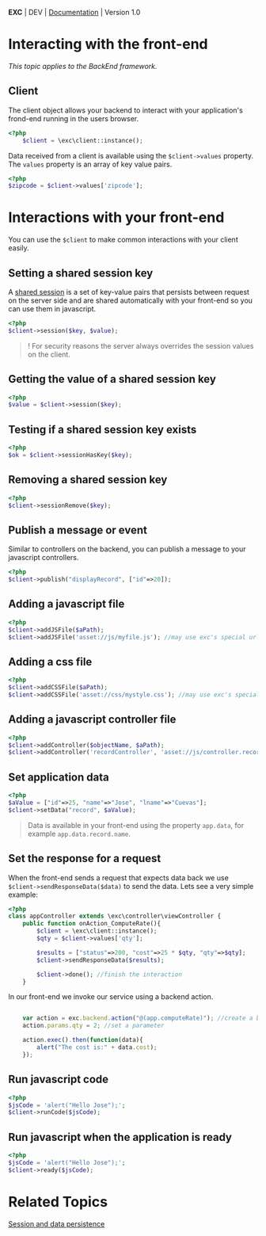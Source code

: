 **EXC** | DEV | [Documentation](./doc_index.md) | Version 1.0<BR>

# Interacting with the front-end #
*This topic applies to the BackEnd framework.*

## Client ##

The client object allows your backend to interact with your application's frond-end running in the users browser.

```php
<?php
	$client = \exc\client::instance();
```

Data received from a client is available using the `$client->values` property. The `values` property is an array of key value pairs.

```PHP
<?php
$zipcode = $client->values['zipcode'];
```


# Interactions with your front-end #

You can use the `$client` to make common interactions with your client easily.

## Setting a shared session key ##

A [shared session](./doc_session.md) is a set of key-value pairs that persists between request on the server side and are shared automatically with your front-end so you can use them in javascript.

```php
<?php
$client->session($key, $value);
```

> ! For security reasons the server always overrides the session values on the client.

## Getting the value of a shared session key ##

```php
<?php
$value = $client->session($key);
```

## Testing if a shared session key exists ##

```php
<?php
$ok = $client->sessionHasKey($key);
```

## Removing a shared session key ##

```php
<?php
$client->sessionRemove($key);
```

## Publish a message or event ##

Similar to controllers on the backend, you can publish a message to your javascript controllers.

```php
<?php
$client->publish("displayRecord", ["id"=>20]);
```

## Adding a javascript file ##

```php
<?php
$client->addJSFile($aPath);
$client->addJSFile('asset://js/myfile.js'); //may use exc's special url protocols
```

## Adding a css file ##

```php
<?php
$client->addCSSFile($aPath);
$client->addCSSFile('asset://css/mystyle.css'); //may use exc's special url protocols
```

## Adding a javascript controller file ##

```php
<?php
$client->addController($objectName, $aPath);
$client->addController('recordController', 'asset://js/controller.record.js'); //may use exc's special url protocols
```

## Set application data ##

```php
<?php
$aValue = ["id"=>25, "name"=>"Jose", "lname"=>"Cuevas"];
$client->setData("record", $aValue);
```

> Data is available in your front-end using the property `app.data`, for example `app.data.record.name`.

## Set the response for a request ##

When the front-end sends a request that expects data back we use `$client->sendResponseData($data)` to send the data. Lets see a very simple example:

```php
<?php
class appController extends \exc\controller\viewController {
	public function onAction_ComputeRate(){
		$client = \exc\client::instance();
		$qty = $client->values['qty'];

		$results = ["status"=>200, "cost"=>25 * $qty, "qty"=>$qty];
		$client->sendResponseData($results);

		$client->done(); //finish the interaction
	}
```
In our front-end we invoke our service using a backend action.
```js

	var action = exc.backend.action("@(app.computeRate)"); //create a backend action
	action.params.qty = 2; //set a parameter

	action.exec().then(function(data){
		alert("The cost is:" + data.cost);
	});
```

## Run javascript code ##

```php
<?php
$jsCode = 'alert("Hello Jose");';
$client->runCode($jsCode);
```

## Run javascript when the application is ready ##

```php
<?php
$jsCode = 'alert("Hello Jose");';
$client->ready($jsCode);
```

# Related Topics #

[Session and data persistence](./doc_session.md)<BR>
